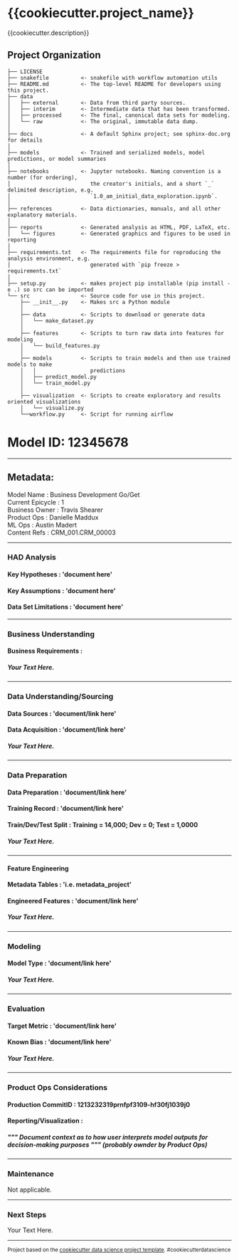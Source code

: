 {{cookiecutter.project_name}}
==============================

{{cookiecutter.description}}

Project Organization
------------

    ├── LICENSE
    ├── snakefile          <- snakefile with workflow automation utils
    ├── README.md          <- The top-level README for developers using this project.
    ├── data
    │   ├── external       <- Data from third party sources.
    │   ├── interim        <- Intermediate data that has been transformed.
    │   ├── processed      <- The final, canonical data sets for modeling.
    │   └── raw            <- The original, immutable data dump.
    │
    ├── docs               <- A default Sphinx project; see sphinx-doc.org for details
    │
    ├── models             <- Trained and serialized models, model predictions, or model summaries
    │
    ├── notebooks          <- Jupyter notebooks. Naming convention is a number (for ordering),
    │                         the creator's initials, and a short `_` delimited description, e.g.
    │                         `1.0_am_initial_data_exploration.ipynb`.
    │
    ├── references         <- Data dictionaries, manuals, and all other explanatory materials.
    │
    ├── reports            <- Generated analysis as HTML, PDF, LaTeX, etc.
    │   └── figures        <- Generated graphics and figures to be used in reporting
    │
    ├── requirements.txt   <- The requirements file for reproducing the analysis environment, e.g.
    │                         generated with `pip freeze > requirements.txt`
    │
    ├── setup.py           <- makes project pip installable (pip install -e .) so src can be imported
    └── src                <- Source code for use in this project.
        ├── __init__.py    <- Makes src a Python module
        │
        ├── data           <- Scripts to download or generate data
        │   └── make_dataset.py
        │
        ├── features       <- Scripts to turn raw data into features for modeling
        │   └── build_features.py
        │
        ├── models         <- Scripts to train models and then use trained models to make
        │   │                 predictions
        │   ├── predict_model.py
        │   └── train_model.py
        │
        ├── visualization  <- Scripts to create exploratory and results oriented visualizations
        │   └── visualize.py
        └──workflow.py     <- Script for running airflow
        

# Model ID: 12345678
---
## Metadata:
Model Name          : Business Development Go/Get  
Current Epicycle    : 1  
Business Owner      : Travis Shearer  
Product Ops         : Danielle Maddux  
ML Ops              : Austin Madert  
Content Refs        : CRM_001.CRM_00003  

---
### HAD Analysis

#### Key Hypotheses         : 'document here'  
#### Key Assumptions        : 'document here'  
#### Data Set Limitations   : 'document here'   

---
### Business Understanding

#### Business Requirements : <link to business requirements doc>

##### Your Text Here.
---
### Data Understanding/Sourcing

#### Data Sources       :  'document/link here'          
#### Data Acquisition   :  'document/link here' 
  
##### Your Text Here.
---
### Data Preparation

#### Data Preparation   : 'document/link here'   
#### Training Record    : 'document/link here'  
#### Train/Dev/Test Split    : Training = 14,000; Dev = 0; Test = 1,0000   
  
##### Your Text Here.
---
#### Feature Engineering

#### Metadata Tables        : 'i.e. metadata_project'
#### Engineered Features    :  'document/link here' 

##### Your Text Here.

---
### Modeling

#### Model Type     : 'document/link here' 
    
##### Your Text Here.

---
### Evaluation

#### Target Metric  : 'document/link here' 
#### Known Bias     : 'document/link here' 

##### Your Text Here. 

---
### Product Ops Considerations

#### Production CommitID        : 1213232319prnfpf3109-hf30fj1039j0  
#### Reporting/Visualization    : <link to script here>  

##### """ Document context as to how user interprets model outputs for decision-making purposes """ (probably ownder by Product Ops)

---
### Maintenance
Not applicable.  

---
### Next Steps
Your Text Here.


--------

<p><small>Project based on the <a target="_blank" href="https://drivendata.github.io/cookiecutter-data-science/">cookiecutter data science project template</a>. #cookiecutterdatascience</small></p>
